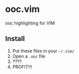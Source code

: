 # ooc.vim

ooc highlighting for VIM

## Install

 1. Put these files in your `~/.vim/`
 2. Open a `.ooc` file
 2. ????
 3. PROFIT!!!
